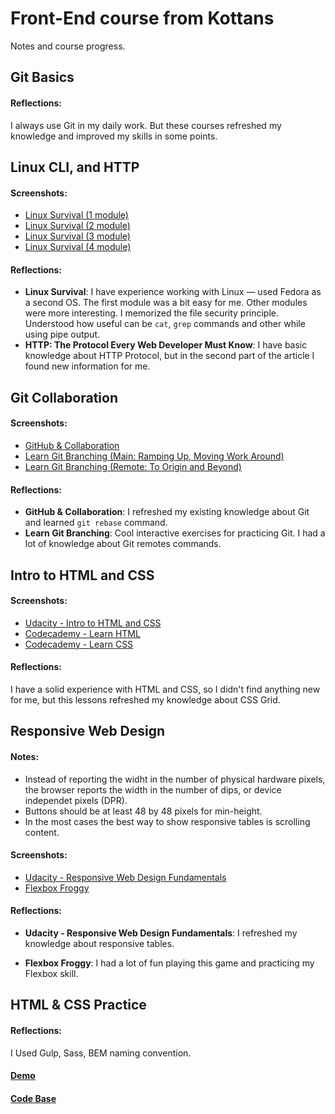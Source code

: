 # Front-End course from Kottans

Notes and course progress.

## Git Basics

#### Reflections:

I always use Git in my daily work. But these courses refreshed my knowledge and improved my skills in some points. 

## Linux CLI, and HTTP

#### Screenshots:

- [Linux Survival (1 module)](task_linux_cli/screenshot_1.png?raw=true)
- [Linux Survival (2 module)](task_linux_cli/screenshot_2.png?raw=true)
- [Linux Survival (3 module)](task_linux_cli/screenshot_3.png?raw=true)
- [Linux Survival (4 module)](task_linux_cli/screenshot_4.png?raw=true)

#### Reflections:

- **Linux Survival**: I have experience working with Linux — used Fedora as a second OS. The first module was a bit easy for me. Other modules were more interesting. I memorized the file security principle. Understood how useful can be `cat`, `grep` commands and other while using pipe output. 
- **HTTP: The Protocol Every Web Developer Must Know**: I have basic knowledge about HTTP Protocol, but in the second part of the article I found new information for me.

## Git Collaboration

#### Screenshots:

- [GitHub & Collaboration](task_git_collaboration/screenshot_1.png?raw=true)
- [Learn Git Branching (Main: Ramping Up, Moving Work Around)](task_git_collaboration/screenshot_2.png?raw=true)
- [Learn Git Branching (Remote: To Origin and Beyond)](task_git_collaboration/screenshot_3.png?raw=true)

#### Reflections:

- **GitHub & Collaboration**: I refreshed my existing knowledge about Git and learned `git rebase` command. 
- **Learn Git Branching**: Cool interactive exercises for practicing Git. I had a lot of knowledge about Git remotes commands.

## Intro to HTML and CSS

#### Screenshots:

- [Udacity - Intro to HTML and CSS](task_html_css_intro/screenshot_1.png?raw=true)
- [Codecademy - Learn HTML](task_html_css_intro/screenshot_2.png?raw=true)
- [Codecademy - Learn CSS](task_html_css_intro/screenshot_3.png?raw=true)

#### Reflections:

I have a solid experience with HTML and CSS, so I didn't find anything new for me, but this lessons refreshed my knowledge about CSS Grid. 

## Responsive Web Design

#### Notes:

- Instead of reporting the widht in the number of physical hardware pixels, the browser reports the width in the number of dips, or device independet pixels (DPR). 
- Buttons should be at least 48 by 48 pixels for min-height.
- In the most cases the best way to show responsive tables is scrolling content.  

#### Screenshots:

- [Udacity - Responsive Web Design Fundamentals](task_responsive_web_design/screenshot_1.png?raw=true)
- [Flexbox Froggy](task_responsive_web_design/screenshot_2.png?raw=true)

#### Reflections:

- **Udacity - Responsive Web Design Fundamentals**: I refreshed my knowledge about responsive tables.

- **Flexbox Froggy**: I had a lot of fun playing this game and practicing my Flexbox skill.

## HTML & CSS Practice

#### Reflections:

I Used Gulp, Sass, BEM naming convention.

#### [Demo](https://yuryzaytsev.github.io/hooli-style-popup-example)

#### [Code Base](https://github.com/yuryzaytsev/hooli-style-popup-example)